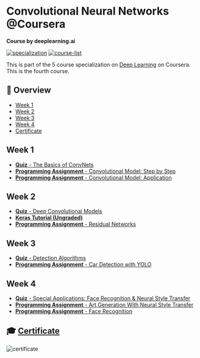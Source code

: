 # Convolutional Neural Networks @Coursera

__Course by deeplearning.ai__

[![specialization](https://img.shields.io/badge/specialization-Deep%20Learning-<COLOR>.svg)](https://github.com/anishLearnsToCode/deep-learning-ai)
[![course-list](https://img.shields.io/badge/also%20see-Other%20Coursera%20Courses-1f72ff.svg)](https://github.com/anishLearnsToCode/course-list#coursera)

This is part of the 5 course specialization on 
[Deep Learning](https://github.com/anishLearnsToCode/deep-learning-ai) 
on Coursera. This is the fourth course.

## 📖 Overview
- [Week 1](#week-1)
- [Week 2](#week-2)
- [Week 3](#week-3)
- [Week 4](#week-4)
- [Certificate](#-certificate)

## Week 1
- [__Quiz__ - The Basics of ConvNets](week_1/quiz-the-basics-of-convnets/quiz-basic-of-convnets.md)
- [__Programming Assignment__ - Convolutional Model: Step by Step](week_1/cnn-models-step-by-step/Convolution_model_Step_by_Step_v2a.ipynb)
- [__Programming Assignment__ - Convolutional Model: Application](week_1/cnn-models-step-by-step/Convolution_model_Application_v1a.ipynb)

## Week 2
- [__Quiz__ - Deep Convolutional Models](week_2/deep-cnn-quiz/deep-cnn-quiz.md)
- [__Keras Tutorial (Ungraded)__](week_2/keras-tutorial/Keras_Tutorial_v2a.ipynb)
- [__Programming Assignment__ - Residual Networks](week_2/resnets/Residual_Networks_v2a.ipynb)

## Week 3
- [__Quiz__ - Detection Algorithms](week_3/quiz-detection-algorithms/quiz-detection-algo.md)
- [__Programming Assignment__ - Car Detection with YOLO](week_3/car-detection-autonomous-driving/Autonomous_driving_application_Car_detection_v3a.ipynb)

## Week 4
- [__Quiz__ - Special Applications: Face Recognition & Neural Style Transfer](week_4/quiz-special-applications-face-recog-neural-style-transfer/quiz.md)
- [__Programming Assignment__ - Art Generation With Neural Style Transfer](week_4)
- [__Programming Assignment__ - Face Recognition](week_4)

## 🎓 [Certificate](https://coursera.org/verify/WLLHPCZSRZ2Y)
![certificate](assets/certificate.png)
